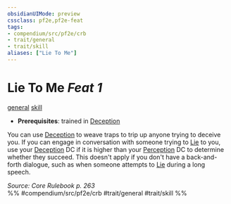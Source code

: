 ```yaml
---
obsidianUIMode: preview
cssclass: pf2e,pf2e-feat
tags:
- compendium/src/pf2e/crb
- trait/general
- trait/skill
aliases: ["Lie To Me"]
---
```

# Lie To Me  *Feat 1*  
[general](../../Rules/traits/general.md)  [skill](../../Rules/traits/skill.md)  

- **Prerequisites**: trained in [Deception](../skills.md#Deception)

You can use [Deception](../skills.md#Deception) to weave traps to trip up anyone trying to deceive you. If you can engage in conversation with someone trying to [Lie](../../Rules/actions/lie.md) to you, use your [Deception](../skills.md#Deception) DC if it is higher than your [Perception](../skills.md#Perception) DC to determine whether they succeed. This doesn't apply if you don't have a back-and-forth dialogue, such as when someone attempts to [Lie](../../Rules/actions/lie.md) during a long speech.

*Source: Core Rulebook p. 263*  
%% #compendium/src/pf2e/crb #trait/general #trait/skill %%